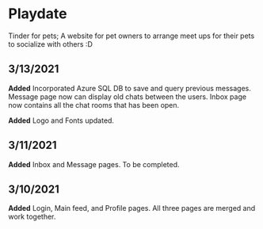 # Playdate
Tinder for pets; A website for pet owners to arrange meet ups for their pets to socialize with others :D

## 3/13/2021

**Added** Incorporated Azure SQL DB to save and query previous messages. Message page now can display old chats between the users. Inbox page now contains all the chat rooms that has been open.

**Added** Logo and Fonts updated.

## 3/11/2021

**Added** Inbox and Message pages. To be completed.

## 3/10/2021

**Added** Login, Main feed, and Profile pages. All three pages are merged and work together.

